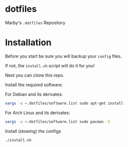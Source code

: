 # dotfiles

Marby's `.dotfiles` Repository

# Installation

Before you start be sure you will backup your `config` files.

If not, the `install.sh` script will do it for you!

Next you can clone this repo.

Install the required software:

For Debian and its derivates:

```sh
xargs -a ~.dotfiles/software.list sudo apt-get install
```

For Arch Linux and its derivates:

```sh
xargs -a ~.dotfiles/software.list sudo pacman -S
```

Install (stowing) the configs

```sh
./install.sh
```
